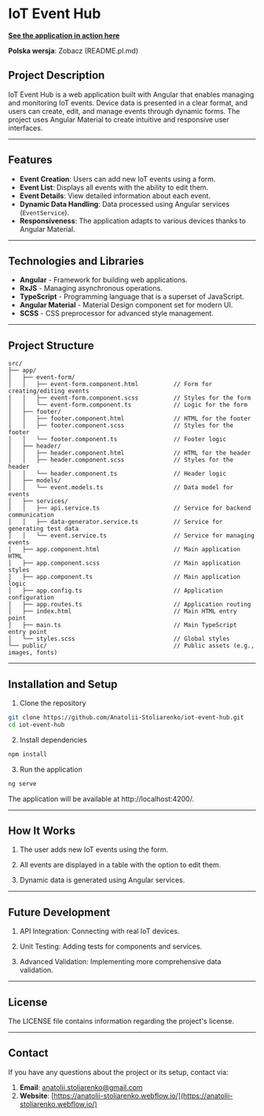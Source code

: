 # IoT Event Hub

[**See the application in action here**](https://iot-event-hub.vercel.app/)

**Polska wersja**: Zobacz (README.pl.md)

## Project Description

IoT Event Hub is a web application built with Angular that enables managing and monitoring IoT events. Device data is presented in a clear format, and users can create, edit, and manage events through dynamic forms. The project uses Angular Material to create intuitive and responsive user interfaces.

---

## Features

- **Event Creation**: Users can add new IoT events using a form.
- **Event List**: Displays all events with the ability to edit them.
- **Event Details**: View detailed information about each event.
- **Dynamic Data Handling**: Data processed using Angular services (`EventService`).
- **Responsiveness**: The application adapts to various devices thanks to Angular Material.

---

## Technologies and Libraries

- **Angular** - Framework for building web applications.
- **RxJS** - Managing asynchronous operations.
- **TypeScript** - Programming language that is a superset of JavaScript.
- **Angular Material** - Material Design component set for modern UI.
- **SCSS** - CSS preprocessor for advanced style management.

---

## Project Structure

```plaintext
src/
├── app/
│   ├── event-form/
│   │   ├── event-form.component.html          // Form for creating/editing events
│   │   ├── event-form.component.scss          // Styles for the form
│   │   └── event-form.component.ts            // Logic for the form
│   ├── footer/
│   │   ├── footer.component.html              // HTML for the footer
│   │   ├── footer.component.scss              // Styles for the footer
│   │   └── footer.component.ts                // Footer logic
│   ├── header/
│   │   ├── header.component.html              // HTML for the header
│   │   ├── header.component.scss              // Styles for the header
│   │   └── header.component.ts                // Header logic
│   ├── models/
│   │   └── event.models.ts                    // Data model for events
│   ├── services/
│   │   ├── api.service.ts                     // Service for backend communication
│   │   ├── data-generator.service.ts          // Service for generating test data
│   │   └── event.service.ts                   // Service for managing events
│   ├── app.component.html                     // Main application HTML
│   ├── app.component.scss                     // Main application styles
│   ├── app.component.ts                       // Main application logic
│   ├── app.config.ts                          // Application configuration
│   ├── app.routes.ts                          // Application routing
│   ├── index.html                             // Main HTML entry point
│   ├── main.ts                                // Main TypeScript entry point
│   └── styles.scss                            // Global styles
└── public/                                    // Public assets (e.g., images, fonts)
```

---

## Installation and Setup

1. Clone the repository

```bash
git clone https://github.com/Anatolii-Stoliarenko/iot-event-hub.git
cd iot-event-hub
```

2. Install dependencies

```bash
npm install
```

3. Run the application

```bash
ng serve
```

The application will be available at http://localhost:4200/.

---

## How It Works

1. The user adds new IoT events using the form.

2. All events are displayed in a table with the option to edit them.

3. Dynamic data is generated using Angular services.

---

## Future Development

1. API Integration: Connecting with real IoT devices.

2. Unit Testing: Adding tests for components and services.

3. Advanced Validation: Implementing more comprehensive data validation.

---

## License

The LICENSE file contains information regarding the project's license.

---

## Contact

If you have any questions about the project or its setup, contact via:

1. **Email**: [anatolii.stoliarenko@gmail.com](mailto:anatolii.stoliarenko@gmail.com)
2. **Website**: [https://anatolii-stoliarenko.webflow.io/](https://anatolii-stoliarenko.webflow.io/)
